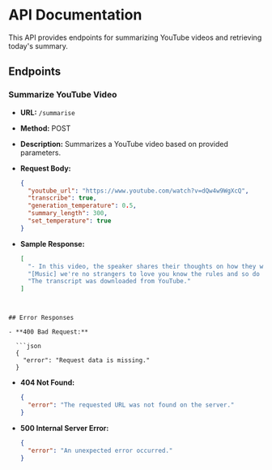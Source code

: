 # API Documentation

This API provides endpoints for summarizing YouTube videos and retrieving today's summary.

## Endpoints

### Summarize YouTube Video

- **URL:** `/summarise`
- **Method:** POST
- **Description:** Summarizes a YouTube video based on provided parameters.
- **Request Body:**
  ```json
  {
    "youtube_url": "https://www.youtube.com/watch?v=dQw4w9WgXcQ",
    "transcribe": true,
    "generation_temperature": 0.5,
    "summary_length": 300,
    "set_temperature": true
  }
  ```

- **Sample Response:**
  ```json
  [
    "- In this video, the speaker shares their thoughts on how they wish someone would tell them something special. They emphasize that it would be helpful if people could communicate these feelings with others and share them with those who care.\n    - They also discuss the importance of communication in relationships, emphasizing the need for honesty, trust, and understanding.\n    - In conclusion, the speaker emphasizes the value of open communication, no matter how difficult it might seem.\nUser ",
    "[Music] we're no strangers to love you know the rules and so do I I full commitments while I'm thinking of you wouldn't get this from any other guy I just want to tell you how I'm feeling got to make you understand Never Going To Give You Up never going to let you down never going to run around and desert you never going to make you cry never going to say goodbye never going to tell a lie and hurt you we've known each other for so long your heart's been aching but your to sh to say it inside we both know what's been going on we know the game and we're going to playing and if you ask me how I'm feeling don't tell me you're too my you see Never Going To Give You Up never going to let you down never to run around and desert you never going to make you cry never going to say goodbye never going to tell and Hur You Never Going To Give You Up never going to let you down never going to run around and desert you never going to make you C never going to say goodbye never going to tell you my and Hurt You Never Going To Give You Up never going to let you down never going to run around and desert you never going to make you going to [Music] goodbye and ",
    "The transcript was downloaded from YouTube."
  ]
```


## Error Responses

- **400 Bad Request:**

  ```json
  {
    "error": "Request data is missing."
  }
  ```

- **404 Not Found:**
  ```json
  {
    "error": "The requested URL was not found on the server."
  }
  ```

- **500 Internal Server Error:**
  ```json
  {
    "error": "An unexpected error occurred."
  }
  ```